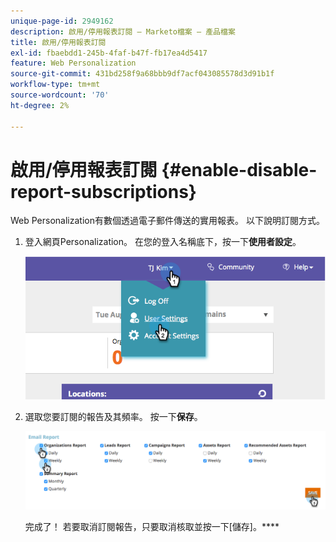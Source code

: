 ```yaml
---
unique-page-id: 2949162
description: 啟用/停用報表訂閱 — Marketo檔案 — 產品檔案
title: 啟用/停用報表訂閱
exl-id: fbaebdd1-245b-4faf-b47f-fb17ea4d5417
feature: Web Personalization
source-git-commit: 431bd258f9a68bbb9df7acf043085578d3d91b1f
workflow-type: tm+mt
source-wordcount: '70'
ht-degree: 2%

---
```


# 啟用/停用報表訂閱 {#enable-disable-report-subscriptions}

Web Personalization有數個透過電子郵件傳送的實用報表。 以下說明訂閱方式。

1. 登入網頁Personalization。 在您的登入名稱底下，按一下&#x200B;**使用者設定**。

   ![](assets/image2014-9-17-20-3a48-3a28.png)

1. 選取您要訂閱的報告及其頻率。 按一下&#x200B;**保存**。

   ![](assets/email-settings.png)

   完成了！ 若要取消訂閱報告，只要取消核取並按一下[儲存]。****
